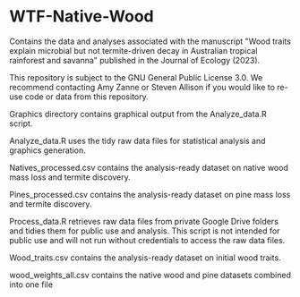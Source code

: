 # WTF-Native-Wood
Contains the data and analyses associated with the manuscript "Wood traits explain microbial but not termite-driven decay in Australian tropical rainforest and savanna" published in the Journal of Ecology (2023).

This repository is subject to the GNU General Public License 3.0. We recommend contacting Amy Zanne or Steven Allison if you would like to re-use code or data from this repository. 

Graphics directory contains graphical output from the Analyze_data.R script.

Analyze_data.R uses the tidy raw data files for statistical analysis and graphics generation.

Natives_processed.csv contains the analysis-ready dataset on native wood mass loss and termite discovery.

Pines_processed.csv contains the analysis-ready dataset on pine mass loss and termite discovery.

Process_data.R retrieves raw data files from private Google Drive folders and tidies them for public use and analysis. This script is not intended for public use and will not run without credentials to access the raw data files.

Wood_traits.csv contains the analysis-ready dataset on initial wood traits.

wood_weights_all.csv contains the native wood and pine datasets combined into one file
